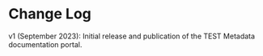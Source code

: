 # Change Log

v1 (September 2023): Initial release and publication of the TEST Metadata documentation portal.